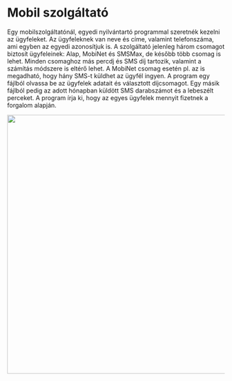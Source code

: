 # Mobil szolgáltató

Egy mobilszolgáltatónál, egyedi nyilvántartó programmal szeretnék kezelni az ügyfeleket. Az ügyfeleknek van neve és címe, valamint telefonszáma, ami egyben az egyedi azonosítjuk is. A szolgáltató jelenleg három csomagot biztosít ügyfeleinek: Alap, MobiNet és SMSMax, de később több csomag is lehet. Minden csomaghoz más percdj és SMS díj tartozik, valamint a számítás módszere is eltérő lehet. A MobiNet csomag esetén pl. az is megadható, hogy hány SMS-t küldhet az ügyfél ingyen. A program egy fájlból olvassa be az ügyfelek adatait és választott díjcsomagot. Egy másik fájlból pedig az adott hónapban küldött SMS darabszámot és a lebeszélt perceket. A program írja ki, hogy az egyes ügyfelek mennyit fizetnek a forgalom alapján.

<p align="center">
  <img width="1200" height="600" src="https://user-images.githubusercontent.com/71931496/109681001-51e4a700-7b7d-11eb-9bec-10310f8762c9.png">
</p>
